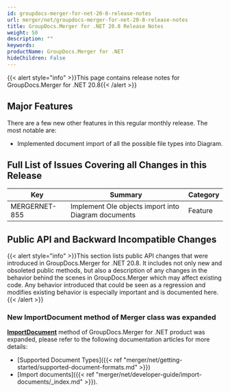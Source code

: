 ```yaml
---
id: groupdocs-merger-for-net-20-8-release-notes
url: merger/net/groupdocs-merger-for-net-20-8-release-notes
title: GroupDocs.Merger for .NET 20.8 Release Notes
weight: 50
description: ""
keywords: 
productName: GroupDocs.Merger for .NET
hideChildren: False
---
```

{{< alert style="info" >}}This page contains release notes for GroupDocs.Merger for .NET 20.8{{< /alert >}}

## Major Features

There are a few new other features in this regular monthly release. The most notable are:

*   Implemented document import of all the possible file types into Diagram.

## Full List of Issues Covering all Changes in this Release

| Key | Summary | Category |
| --- | --- | --- |
| MERGERNET-855 | Implement Ole objects import into Diagram documents | Feature |

## Public API and Backward Incompatible Changes

{{< alert style="info" >}}This section lists public API changes that were introduced in GroupDocs.Merger for .NET 20.8. It includes not only new and obsoleted public methods, but also a description of any changes in the behavior behind the scenes in GroupDocs.Merger which may affect existing code. Any behavior introduced that could be seen as a regression and modifies existing behavior is especially important and is documented here.{{< /alert >}}

### New ImportDocument method of Merger class was expanded

**[ImportDocument](https://reference.groupdocs.com/merger/net/groupdocs.merger/merger/importdocument)** method of GroupDocs.Merger for .NET product was expanded, please refer to the following documentation articles for more details: 

*   [Supported Document Types]({{< ref "merger/net/getting-started/supported-document-formats.md" >}})
*   [Import documents]({{< ref "merger/net/developer-guide/import-documents/_index.md" >}}).

